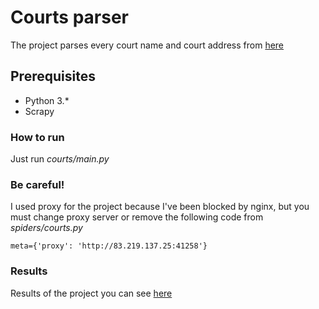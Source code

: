 # Courts parser

The project parses every court name and court address from [here](http://sudact.ru/regular/area/)

## Prerequisites

* Python 3.*
* Scrapy

### How to run

Just run *courts/main.py*

### Be careful!

I used proxy for the project because I've been blocked by nginx, but you must change proxy server or remove the following code from *spiders/courts.py*

```
meta={'proxy': 'http://83.219.137.25:41258'}
```
### Results

Results of the project you can see [here](https://github.com/everthinq/courts-address-parser/blob/master/log_processing/courts.json)